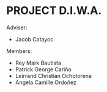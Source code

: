 # PROJECT D.I.W.A.

Adviser:
<ul>
  <li>Jacob Catayoc</li>
</ul>

Members:
<ul>
  <li>Rey Mark Bautista</li>
  <li>Patrick George Cariño</li>
  <li>Leirrand Christian Ochotorena</li>
  <li>Angela Camille Ordoñez</li>
</ul>

